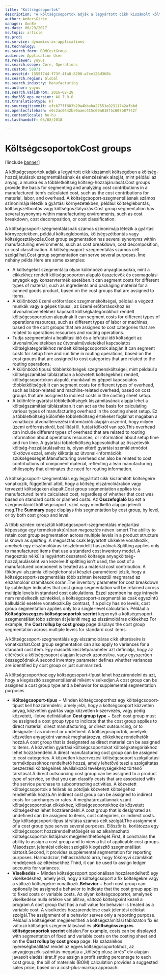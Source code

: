 ```yaml
---
title: "Költségcsoportok"
description: "A költségcsoportok adják a legyártott cikk kiszámolt költségében a költség-hozzájárulások szegmentálásának és elemzésének alapját, mint például az anyag, a munka és a többletköltség költség-hozzájárulását. A költségcsoport-szegmentálásnak számos szinonimája létezik a gyártási környezetekben, például költséglebontás, költségszétbontás vagy költségosztályozás."
author: AndersGirke
manager: AnnBe
ms.date: 06/20/2017
ms.topic: article
ms.prod: 
ms.service: dynamics-ax-applications
ms.technology: 
ms.search.form: BOMCostGroup
audience: Application User
ms.reviewer: yuyus
ms.search.scope: Core, Operations
ms.custom: 50871
ms.assetid: 1855f744-f73f-4fa8-8290-a7ee126d368b
ms.search.region: Global
ms.search.industry: Manufacturing
ms.author: yuyus
ms.search.validFrom: 2016-02-28
ms.dyn365.ops.version: AX 7.0.0
ms.translationtype: HT
ms.sourcegitcommit: efcb77ff883b29a4bbaba27551e02311742afbbd
ms.openlocfilehash: e0c2ac0442be0aaec415c69a018fbc607b87742f
ms.contentlocale: hu-hu
ms.lasthandoff: 05/08/2018

---
```


# <a name="cost-groups"></a><span data-ttu-id="5a30a-104">Költségcsoportok</span><span class="sxs-lookup"><span data-stu-id="5a30a-104">Cost groups</span></span>

[!include [banner](../includes/banner.md)]

<span data-ttu-id="5a30a-105">A költségcsoportok adják a legyártott cikk kiszámolt költségében a költség-hozzájárulások szegmentálásának és elemzésének alapját, mint például az anyag, a munka és a többletköltség költség-hozzájárulását.</span><span class="sxs-lookup"><span data-stu-id="5a30a-105">Cost groups provide the basis for segmenting and analyzing cost contributions in a manufactured item’s calculated cost, such as the cost contributions for material, labor, and overhead.</span></span> <span data-ttu-id="5a30a-106">A költségcsoport-szegmentálásnak számos szinonimája létezik a gyártási környezetekben, például költséglebontás, költségszétbontás vagy költségosztályozás.</span><span class="sxs-lookup"><span data-stu-id="5a30a-106">Cost group segmentation has several synonyms within manufacturing environments, such as cost breakdown, cost decomposition, or cost classification.</span></span> 

<span data-ttu-id="5a30a-107">A költségcsoport-szegmentálásnak számos szinonimája létezik a gyártási környezetekben, például költséglebontás, költségszétbontás vagy költségosztályozás.</span><span class="sxs-lookup"><span data-stu-id="5a30a-107">Cost group segmentation has several synonyms within manufacturing environments, such as cost breakdown, cost decomposition, or cost classification.</span></span> <span data-ttu-id="5a30a-108">A költségcsoport-szegmentálás számos célt szolgálhat.</span><span class="sxs-lookup"><span data-stu-id="5a30a-108">Cost group segmentation can serve several purposes.</span></span> <span data-ttu-id="5a30a-109">Íme néhány példa:</span><span class="sxs-lookup"><span data-stu-id="5a30a-109">Here are some examples:</span></span>

-   <span data-ttu-id="5a30a-110">A költségeket szegmentálja olyan különböző anyagtípusokra, mint a cikkekhez rendelt költségcsoporton alapuló összetevők és csomagolási anyagok egy konzervtermék esetében.</span><span class="sxs-lookup"><span data-stu-id="5a30a-110">It can segment costs for different types of material, such as ingredients and packaging material for a canned goods product, based on the cost groups that are assigned to items.</span></span>
-   <span data-ttu-id="5a30a-111">A különböző üzemi erőforrások szegmensköltségei, például a végzett munkák vagy a gépek típusai, az üzemi erőforrásokhoz és útvonalműveletekhez kapcsolt költségkategóriákhoz rendelt költségcsoportokon alapulnak.</span><span class="sxs-lookup"><span data-stu-id="5a30a-111">It can segment costs for different types of operations resources, such as different types of labor or machines, based on the cost groups that are assigned to cost categories that are related to operations resources and routing operations.</span></span>
-   <span data-ttu-id="5a30a-112">Tudja szegmentálni a beállítási idő és a lefutási idő költségeit az útvonalműveletekben az útvonalműveletekkel kapcsolatos költségkategóriákhoz rendelt költségcsoportok alapján.</span><span class="sxs-lookup"><span data-stu-id="5a30a-112">It can segment costs for setup time and run time in routing operations, based on the cost groups that are assigned to cost categories that are related to the routing operations.</span></span>
-   <span data-ttu-id="5a30a-113">A különböző típusú többletköltségek szegmensköltségei, mint például a költségszámítási táblázatban a közvetett költségekhez rendelt, költségcsoportokon alapuló, munkával és géppel kapcsolatos többletköltségek.</span><span class="sxs-lookup"><span data-stu-id="5a30a-113">It can segment costs for different types of overhead, such as labor-related and machine-related overhead, based on cost groups that are assigned to indirect costs in the costing sheet setup.</span></span>
-   <span data-ttu-id="5a30a-114">A különféle gyártási többletköltségek kiszámításának alapja lehet a költségszámítási táblázatban.</span><span class="sxs-lookup"><span data-stu-id="5a30a-114">It can act as the basis for calculating various types of manufacturing overhead in the costing sheet setup.</span></span> <span data-ttu-id="5a30a-115">Ez a többletköltség különféle többletköltség értékeket foglalhat magában a vonatkozó útvonaltervezési információk alapján aszerint, hogy milyen üzemi erőforrásokról, beállítási ill. futási időkről van szó.</span><span class="sxs-lookup"><span data-stu-id="5a30a-115">This overhead can include different types of overhead that are related to routing information about operations resources, or information about setup time and run time.</span></span> <span data-ttu-id="5a30a-116">A gyártási többletköltség kapcsolódhat az összetevők költség-hozzájárulásaihoz is, olyan eltérő gyártási szemléletmódot tükrözve ezzel, amely kiiktatja az útvonal-információk szükségességét.</span><span class="sxs-lookup"><span data-stu-id="5a30a-116">Manufacturing overhead can also be related to cost contributions of component material, reflecting a lean manufacturing philosophy that eliminates the need for routing information.</span></span>

<span data-ttu-id="5a30a-117">A költségcsoport-szegmentálás egy legyártott cikk kiszámított költségeire vonatkozik, függetlenül attól, hogy a költség elszámolóárakon vagy tervezett költségeken alapult.</span><span class="sxs-lookup"><span data-stu-id="5a30a-117">Cost group segmentation applies to a manufactured item’s calculated cost, regardless of whether that cost was based on standard costs or planned costs.</span></span> <span data-ttu-id="5a30a-118">Az **Összefoglaló** lap ezt a szegmentációt költségcsoport, szint vagy mindkettő alapján jeleníti meg.</span><span class="sxs-lookup"><span data-stu-id="5a30a-118">The **Summary** page displays this segmentation by cost group, by level, or by both cost group and level.</span></span> 

<span data-ttu-id="5a30a-119">A több szinten keresztüli költségcsoport-szegmentálás megtartási képessége egy termékstruktúrában *megosztás* néven ismert.</span><span class="sxs-lookup"><span data-stu-id="5a30a-119">The ability to retain cost group segmentation across multiple levels in a product structure is known as *splitting*.</span></span> <span data-ttu-id="5a30a-120">A megosztás csak legyártott cikkekre vonatkozik, amelyek egy elszámolóáras készletmodellt használnak.</span><span class="sxs-lookup"><span data-stu-id="5a30a-120">Splitting applies only to manufactured items that use a standard cost inventory model.</span></span> <span data-ttu-id="5a30a-121">A megosztás nélkül a legyártott összetevő költsége anyagköltség-hozzájárulásként van kezelve.</span><span class="sxs-lookup"><span data-stu-id="5a30a-121">If splitting isn't used, the cost of a manufactured component is treated as a material cost contribution.</span></span> <span data-ttu-id="5a30a-122">A főkönyvi alszámla költséglebontási készlet-paraméterei jelzik, hogy a költségcsoport-szegmentálás több szinten keresztül megmarad az elszámolóár számítások során.</span><span class="sxs-lookup"><span data-stu-id="5a30a-122">The inventory parameter for cost breakdown by subledger indicates that cost group segmentation will be retained across multiple levels in standard cost calculations.</span></span> <span data-ttu-id="5a30a-123">Ezzel szemben ha egy irányelv nem rendelkezik szintekkel, a költségcsoport-szegmentálás csak egyszintű kalkuláció esetére vonatkozik.</span><span class="sxs-lookup"><span data-stu-id="5a30a-123">By contrast, if a policy has no levels, cost group segmentation applies only to a single-level calculation.</span></span> <span data-ttu-id="5a30a-124">Például a **Költségösszegzés költségcsoportok szerint** képernyő a költségcsoport-szegmentálást több szinten át jeleníti meg az elszámolóáras cikkekhez.</span><span class="sxs-lookup"><span data-stu-id="5a30a-124">For example, the **Cost rollup by cost group** page displays the cost group segmentation across multiple levels for standard cost items.</span></span> 

<span data-ttu-id="5a30a-125">A költségcsoport-szegmentálás egy elszámolóáras cikk eltéréseire is vonatkozhat.</span><span class="sxs-lookup"><span data-stu-id="5a30a-125">Cost group segmentation can also apply to variances for a standard cost item.</span></span> <span data-ttu-id="5a30a-126">Egy második készletparaméter azt definiálja, hogy az eltérések a költségcsoport alapján lesznek azonosítva, vagy egyszerűen összegződnek.</span><span class="sxs-lookup"><span data-stu-id="5a30a-126">A second inventory parameter defines whether variances are identified by cost group or just summarized.</span></span> 

<span data-ttu-id="5a30a-127">A költségcsoporthoz egy költségcsoport-típust lehet hozzárendelni és azt, hogy a kiegészítő szegmentálásnál miként viselkedjen.</span><span class="sxs-lookup"><span data-stu-id="5a30a-127">A cost group can be assigned a cost group type and a behavior for supplemental segmentation purposes.</span></span>

-   <span data-ttu-id="5a30a-128">**Költségcsoport-típus** − Minden költségcsoporthoz egy költségcsoport-típust kell hozzárendelni, amely jelzi, hogy a költségcsoport közvetlen anyag, közvetlen gyártás vagy közvetlen kiszervezés, vagy pedig közvetett, illetve definiálatlan.</span><span class="sxs-lookup"><span data-stu-id="5a30a-128">**Cost group type** − Each cost group must be assigned a cost group type to indicate that the cost group applies to direct material, direct manufacturing, or direct outsourcing, or to designate it as indirect or undefined.</span></span> <span data-ttu-id="5a30a-129">A költségcsoportok, amelyek közvetlen anyagként vannak meghatározva, cikkekhez rendelhetők hozzá.</span><span class="sxs-lookup"><span data-stu-id="5a30a-129">A cost group that is designated as direct material can be assigned to items.</span></span> <span data-ttu-id="5a30a-130">A közvetlen gyártási költségcsoportokat költségkategóriákhoz lehet hozzárendelni.</span><span class="sxs-lookup"><span data-stu-id="5a30a-130">A direct manufacturing cost group can be assigned to cost categories.</span></span> <span data-ttu-id="5a30a-131">A közvetlen kiszervezési költségcsoport szolgáltatási terméktípusokhoz rendelhető hozzá, amely lehetővé teszi a szolgáltatás beszerzési költségeinek alvállalkozói tevékenységekhez történő társítását.</span><span class="sxs-lookup"><span data-stu-id="5a30a-131">A direct outsourcing cost group can be assigned to a product type of service, so that you can classify costs that are associated with the service purchase to subcontracting activities.</span></span> <span data-ttu-id="5a30a-132">A közvetett költségcsoportok a felárak és pótdíjak közvetett költségéhez rendelhetők hozzá.</span><span class="sxs-lookup"><span data-stu-id="5a30a-132">An indirect cost group can be assigned to indirect costs for surcharges or rates.</span></span> <span data-ttu-id="5a30a-133">A meghatározatlannak szánt költségcsoportokat cikkekhez, költségcsoportokhoz és közvetett költségekhez lehet hozzárendelni.</span><span class="sxs-lookup"><span data-stu-id="5a30a-133">A cost group that is designated as undefined can be assigned to items, cost categories, or indirect costs.</span></span> <span data-ttu-id="5a30a-134">Egy költségcsoport-típus társítása számos célt szolgál.</span><span class="sxs-lookup"><span data-stu-id="5a30a-134">The assignment of a cost group type serves several purposes.</span></span> <span data-ttu-id="5a30a-135">Először is, korlátozza egy költségcsoport hozzárendelhetőségét és az alkalmazható költségcsoportok listájának megjeleníthetőségét.</span><span class="sxs-lookup"><span data-stu-id="5a30a-135">First, it constrains the ability to assign a cost group and to view a list of applicable cost groups.</span></span> <span data-ttu-id="5a30a-136">Másodszor, jelentési célokat szolgáló kiegészítő szegmentálást biztosít.</span><span class="sxs-lookup"><span data-stu-id="5a30a-136">Second, it provides supplemental segmentation for reporting purposes.</span></span> <span data-ttu-id="5a30a-137">Harmadszor, felhasználható arra, hogy főkönyvi számlákat rendeljenek az eltérésekhez.</span><span class="sxs-lookup"><span data-stu-id="5a30a-137">Third, it can be used to assign ledger accounts for variances.</span></span>
-   <span data-ttu-id="5a30a-138">**Viselkedés** − Minden költségcsoport opcionálisan hozzárendelhető egy viselkedéshez, amely jelzi, hogy a költségcsoport a fix költségekre vagy a változó költségekre vonatkozik.</span><span class="sxs-lookup"><span data-stu-id="5a30a-138">**Behavior** − Each cost group can optionally be assigned a behavior to indicate that the cost group applies to fixed costs or variable costs.</span></span> <span data-ttu-id="5a30a-139">Az olyan költségcsoportot, amelynek viselkedése nulla értékre van állítva, változó költségként kezeli a program.</span><span class="sxs-lookup"><span data-stu-id="5a30a-139">A cost group that has a null value for behavior is treated as a variable cost.</span></span> <span data-ttu-id="5a30a-140">A viselkedés hozzárendelése csak jelentési célokat szolgál.</span><span class="sxs-lookup"><span data-stu-id="5a30a-140">The assignment of a behavior serves only a reporting purpose.</span></span> <span data-ttu-id="5a30a-141">Például a költségeket megjelenítheti a költségszámítási táblázaton fix és változó költségek szegmentálásával és a**Költségösszegzés költségcsoportok szerint** oldalon.</span><span class="sxs-lookup"><span data-stu-id="5a30a-141">For example, costs can be displayed with segmentation of fixed and variable costs on the costing sheet and on the **Cost rollup by cost group** page.</span></span> <span data-ttu-id="5a30a-142">Ha százalékos nyereségbeállítást rendel az egyes költségcsoportokhoz, az anyagjegyzék-számítás megadja a „költség plusz árrés” elv alapján javasolt eladási árat.</span><span class="sxs-lookup"><span data-stu-id="5a30a-142">If you assign a profit setting percentage to each cost group, the bill of materials (BOM) calculation provides a suggested sales price, based on a cost-plus-markup approach.</span></span>





